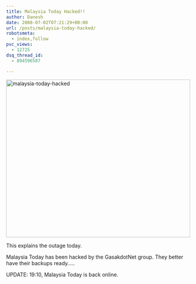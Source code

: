 ```yaml
---
title: Malaysia Today Hacked!!
author: Danesh
date: 2008-07-02T07:21:29+00:00
url: /posts/malaysia-today-hacked/
robotsmeta:
  - index,follow
pvc_views:
  - 12725
dsq_thread_id:
  - 894596587

---
```

[<img loading="lazy" class="alignnone size-medium wp-image-650" title="malaysia-today-hacked" src="/wp-content/uploads/2008/07/malaysia-today-hacked-500x429.png" alt="malaysia-today-hacked" width="500" height="429" srcset="/wp-content/uploads/2008/07/malaysia-today-hacked-500x429.png 500w, /wp-content/uploads/2008/07/malaysia-today-hacked.png 840w" sizes="(max-width: 500px) 100vw, 500px" />][1]

This explains the outage today.

Malaysia Today has been hacked by the GasakdotNet group. They better have their backups ready&#8230;..

UPDATE: 19:10, Malaysia Today is back online.

 [1]: /wp-content/uploads/2008/07/malaysia-today-hacked.png